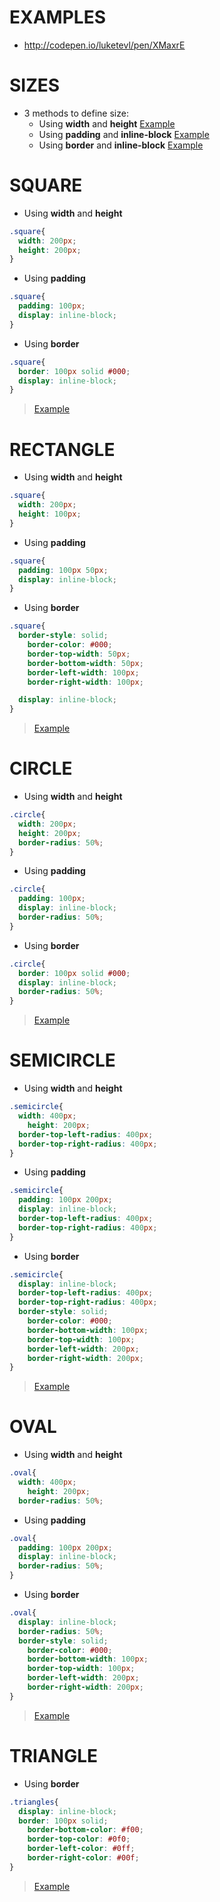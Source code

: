 # EXAMPLES
 - http://codepen.io/luketevl/pen/XMaxrE

# SIZES
- 3 methods to define size:
  - Using **width** and **height** [Example](http://codepen.io/luketevl/pen/MpvPyr)
  - Using **padding** and **inline-block** [Example](http://codepen.io/luketevl/pen/bqrmwB)
  - Using **border** and **inline-block** [Example](http://codepen.io/luketevl/pen/QpMZGv)

# SQUARE

- Using **width** and **height**
```css
.square{
  width: 200px;
  height: 200px;	
}
```
  - Using **padding**
```css
.square{
  padding: 100px;
  display: inline-block;
}
```
  - Using **border**
```css
.square{
  border: 100px solid #000;
  display: inline-block;
}
```
> [Example](http://codepen.io/luketevl/pen/XMaxrE/)


# RECTANGLE

- Using **width** and **height**
```css
.square{
  width: 200px;
  height: 100px;	
}
```
  - Using **padding**
```css
.square{
  padding: 100px 50px;
  display: inline-block;
}
```
  - Using **border**
```css
.square{
  border-style: solid;
	border-color: #000;
	border-top-width: 50px;
	border-bottom-width: 50px;
	border-left-width: 100px;
	border-right-width: 100px;

  display: inline-block;
}
```
> [Example](http://codepen.io/luketevl/pen/zZdMrg)



# CIRCLE

- Using **width** and **height**
```css
.circle{
  width: 200px;
  height: 200px;
  border-radius: 50%;
}
```
  - Using **padding**
```css
.circle{
  padding: 100px;
  display: inline-block;
  border-radius: 50%;
}
```
  - Using **border**
```css
.circle{
  border: 100px solid #000;
  display: inline-block;
  border-radius: 50%;
}
```
> [Example](http://codepen.io/luketevl/pen/xqLyba/)


# SEMICIRCLE

- Using **width** and **height**
```css
.semicircle{
  width: 400px;
	height: 200px;
  border-top-left-radius: 400px;
  border-top-right-radius: 400px;
}
```
  - Using **padding**
```css
.semicircle{
  padding: 100px 200px;
  display: inline-block;
  border-top-left-radius: 400px;
  border-top-right-radius: 400px;
}
```
  - Using **border**
```css
.semicircle{
  display: inline-block;
  border-top-left-radius: 400px;
  border-top-right-radius: 400px;
  border-style: solid;
	border-color: #000;
	border-bottom-width: 100px;
	border-top-width: 100px;
	border-left-width: 200px;
	border-right-width: 200px;
}
```
> [Example](http://codepen.io/luketevl/pen/BWdGQY)



# OVAL

- Using **width** and **height**
```css
.oval{
  width: 400px;
	height: 200px;
  border-radius: 50%;
```
  - Using **padding**
```css
.oval{
  padding: 100px 200px;
  display: inline-block;
  border-radius: 50%;
}
```
  - Using **border**
```css
.oval{
  display: inline-block;
  border-radius: 50%;
  border-style: solid;
	border-color: #000;
	border-bottom-width: 100px;
	border-top-width: 100px;
	border-left-width: 200px;
	border-right-width: 200px;
}
```
> [Example](http://codepen.io/luketevl/pen/YZxREQ)


# TRIANGLE
- Using **border**
```css
.triangles{
  display: inline-block;
  border: 100px solid;
	border-bottom-color: #f00;
	border-top-color: #0f0;
	border-left-color: #0ff;
	border-right-color: #00f;
}
```

> [Example](http://codepen.io/luketevl/pen/BWdGrP)